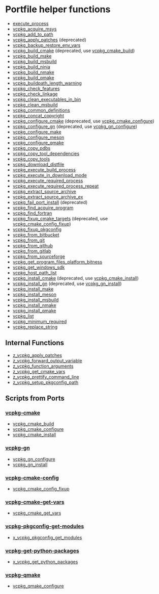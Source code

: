 <!-- Run regenerate.ps1 to extract scripts documentation -->

# Portfile helper functions
- [execute\_process](execute_process.md)
- [vcpkg\_acquire\_msys](vcpkg_acquire_msys.md)
- [vcpkg\_add\_to\_path](vcpkg_add_to_path.md)
- [vcpkg\_apply\_patches](vcpkg_apply_patches.md) (deprecated)
- [vcpkg\_backup\_restore\_env\_vars](vcpkg_backup_restore_env_vars.md)
- [vcpkg\_build\_cmake](vcpkg_build_cmake.md) (deprecated, use [vcpkg\_cmake\_build](ports/vcpkg-cmake/vcpkg_cmake_build.md))
- [vcpkg\_build\_make](vcpkg_build_make.md)
- [vcpkg\_build\_msbuild](vcpkg_build_msbuild.md)
- [vcpkg\_build\_ninja](vcpkg_build_ninja.md)
- [vcpkg\_build\_nmake](vcpkg_build_nmake.md)
- [vcpkg\_build\_qmake](vcpkg_build_qmake.md)
- [vcpkg\_buildpath\_length\_warning](vcpkg_buildpath_length_warning.md)
- [vcpkg\_check\_features](vcpkg_check_features.md)
- [vcpkg\_check\_linkage](vcpkg_check_linkage.md)
- [vcpkg\_clean\_executables\_in\_bin](vcpkg_clean_executables_in_bin.md)
- [vcpkg\_clean\_msbuild](vcpkg_clean_msbuild.md)
- [vcpkg\_common\_definitions](vcpkg_common_definitions.md)
- [vcpkg\_concat\_copyright](vcpkg_concat_copyright.md)
- [vcpkg\_configure\_cmake](vcpkg_configure_cmake.md) (deprecated, use [vcpkg\_cmake\_configure](vcpkg_cmake_configure.md))
- [vcpkg\_configure\_gn](vcpkg_configure_gn.md) (deprecated, use [vcpkg\_gn\_configure](ports/vcpkg-gn/vcpkg_gn_configure.md))
- [vcpkg\_configure\_make](vcpkg_configure_make.md)
- [vcpkg\_configure\_meson](vcpkg_configure_meson.md)
- [vcpkg\_configure\_qmake](vcpkg_configure_qmake.md)
- [vcpkg\_copy\_pdbs](vcpkg_copy_pdbs.md)
- [vcpkg\_copy\_tool\_dependencies](vcpkg_copy_tool_dependencies.md)
- [vcpkg\_copy\_tools](vcpkg_copy_tools.md)
- [vcpkg\_download\_distfile](vcpkg_download_distfile.md)
- [vcpkg\_execute\_build\_process](vcpkg_execute_build_process.md)
- [vcpkg\_execute\_in\_download\_mode](vcpkg_execute_in_download_mode.md)
- [vcpkg\_execute\_required\_process](vcpkg_execute_required_process.md)
- [vcpkg\_execute\_required\_process\_repeat](vcpkg_execute_required_process_repeat.md)
- [vcpkg\_extract\_source\_archive](vcpkg_extract_source_archive.md)
- [vcpkg\_extract\_source\_archive\_ex](vcpkg_extract_source_archive_ex.md)
- [vcpkg\_fail\_port\_install](vcpkg_fail_port_install.md) (deprecated)
- [vcpkg\_find\_acquire\_program](vcpkg_find_acquire_program.md)
- [vcpkg\_find\_fortran](vcpkg_find_fortran.md)
- [vcpkg\_fixup\_cmake\_targets](vcpkg_fixup_cmake_targets.md) (deprecated, use [vcpkg\_cmake\_config\_fixup](ports/vcpkg-cmake-config/vcpkg_cmake_config_fixup.md))
- [vcpkg\_fixup\_pkgconfig](vcpkg_fixup_pkgconfig.md)
- [vcpkg\_from\_bitbucket](vcpkg_from_bitbucket.md)
- [vcpkg\_from\_git](vcpkg_from_git.md)
- [vcpkg\_from\_github](vcpkg_from_github.md)
- [vcpkg\_from\_gitlab](vcpkg_from_gitlab.md)
- [vcpkg\_from\_sourceforge](vcpkg_from_sourceforge.md)
- [vcpkg\_get\_program\_files\_platform\_bitness](vcpkg_get_program_files_platform_bitness.md)
- [vcpkg\_get\_windows\_sdk](vcpkg_get_windows_sdk.md)
- [vcpkg\_host\_path\_list](vcpkg_host_path_list.md)
- [vcpkg\_install\_cmake](vcpkg_install_cmake.md) (deprecated, use [vcpkg\_cmake\_install](ports/vcpkg-cmake/vcpkg_cmake_install.md))
- [vcpkg\_install\_gn](vcpkg_install_gn.md) (deprecated, use [vcpkg\_gn\_install](ports/vcpkg-gn/vcpkg_gn_install.md))
- [vcpkg\_install\_make](vcpkg_install_make.md)
- [vcpkg\_install\_meson](vcpkg_install_meson.md)
- [vcpkg\_install\_msbuild](vcpkg_install_msbuild.md)
- [vcpkg\_install\_nmake](vcpkg_install_nmake.md)
- [vcpkg\_install\_qmake](vcpkg_install_qmake.md)
- [vcpkg\_list](vcpkg_list.md)
- [vcpkg\_minimum\_required](vcpkg_minimum_required.md)
- [vcpkg\_replace\_string](vcpkg_replace_string.md)

## Internal Functions

- [z\_vcpkg\_apply\_patches](internal/z_vcpkg_apply_patches.md)
- [z\_vcpkg\_forward\_output\_variable](internal/z_vcpkg_forward_output_variable.md)
- [z\_vcpkg\_function\_arguments](internal/z_vcpkg_function_arguments.md)
- [z\_vcpkg\_get\_cmake\_vars](internal/z_vcpkg_get_cmake_vars.md)
- [z\_vcpkg\_prettify\_command\_line](internal/z_vcpkg_prettify_command_line.md)
- [z\_vcpkg\_setup\_pkgconfig\_path](internal/z_vcpkg_setup_pkgconfig_path.md)

## Scripts from Ports

### [vcpkg-cmake](ports/vcpkg-cmake.md)

- [vcpkg\_cmake\_build](ports/vcpkg-cmake/vcpkg_cmake_build.md)
- [vcpkg\_cmake\_configure](vcpkg_cmake_configure.md)
- [vcpkg\_cmake\_install](ports/vcpkg-cmake/vcpkg_cmake_install.md)

### [vcpkg-gn](ports/vcpkg-gn.md)

- [vcpkg\_gn\_configure](ports/vcpkg-gn/vcpkg_gn_configure.md)
- [vcpkg\_gn\_install](ports/vcpkg-gn/vcpkg_gn_install.md)

### [vcpkg-cmake-config](ports/vcpkg-cmake-config.md)

- [vcpkg\_cmake\_config\_fixup](ports/vcpkg-cmake-config/vcpkg_cmake_config_fixup.md)

### [vcpkg-cmake-get-vars](ports/vcpkg-cmake-get-vars.md)

- [vcpkg\_cmake\_get\_vars](ports/vcpkg-cmake-get-vars/vcpkg_cmake_get_vars.md)

### [vcpkg-pkgconfig-get-modules](ports/vcpkg-pkgconfig-get-modules.md)

- [x\_vcpkg\_pkgconfig\_get\_modules](ports/vcpkg-pkgconfig-get-modules/x_vcpkg_pkgconfig_get_modules.md)

### [vcpkg-get-python-packages](ports/vcpkg-get-python-packages.md)

- [x\_vcpkg\_get\_python\_packages](ports/vcpkg-get-python-packages/x_vcpkg_get_python_packages.md)

### [vcpkg-qmake](ports/vcpkg-qmake.md)

- [vcpkg\_qmake\_configure](ports/vcpkg-qmake/vcpkg_qmake_configure.md)
